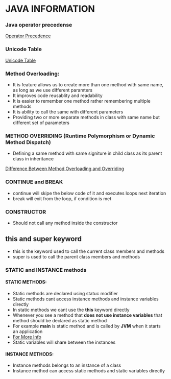 # JAVA INFORMATION 

### Java operator precedense 
[Operator Precedence](http://cs.bilkent.edu.tr/~guvenir/courses/CS101/op_precedence.html)

### Unicode Table 
[Unicode Table](https://unicode-table.com/en/#miscellaneous-technical)


### Method Overloading: 
+ It is feature allows us to create more than one method with same name, as long as we use different paramters
+ It improves code reusablity and readability 
+ It is easier to remember one method rather remembering multiple methods 
+ It is ability to call the same with different parameters 
+ Providing two or more separate methods in class with same name but different set of parameters 

### METHOD OVERRIDING (Runtime Polymorphism or Dynamic Method Dispatch)
+ Defining a same method with same signiture in child class as its parent class in inheritance 

[Difference Between Method Overloading and Overriding](ScreenShots/MethodOverLoadingOverriding.PNG)
### CONTINUE and BREAK
+ continue will skipe the below code of it and executes loops next iteration 
+ break will  exit from the loop, if condition is met

### CONSTRUCTOR 
+ Should not call any method inside the constructor 

## this and super keyword 
+ this is the keyword used to call the current class members and methods 
+ super is used to call the parent class members and methods 

### STATIC and INSTANCE methods 
#### STATIC METHODS:
+ Static methods are declared using statuc modifier 
+ Static methods cant access instance methods and instance variables directly 
+ In static methods we cant use the **this** keyword directly 
+ Whenever you see a method that **does not use instance variables** that method should be declared as static method 
+ For example **main** is static method and is called by **JVM** when it starts an application 
+ [For More Info](ScreenShots/Static-Method.PNG)
+ Static variables will share between the instances 

#### INSTANCE METHODS:
+ Instance methods belongs to an instance of a class 
+ Instance method can access static methods and static variables directly 
